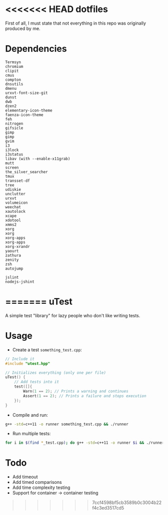 <<<<<<< HEAD
dotfiles
========

First of all, I must state that not everything in this repo was originally produced by me.


Dependencies
============

```
Termsyn
chromium
clipit
cmus
compton
dnsutils
dmenu
urxvt-font-size-git
dunst
dwb
dzen2
elementary-icon-theme
faenza-icon-theme
feh
nitrogen
gifsicle
gimp
gimp
gvim
i3
i3lock
i3status
libav (with --enable-x11grab)
mutt
screen
the_silver_searcher
tmux
transset-df
tree
udiskie
unclutter
urxvt
volumeicon
weechat
xautolock
xcape
xdotool
xmms2
xorg
xorg
xorg-apps
xorg-apps
xorg-xrandr
yaourt
zathura
zenity
zsh
autojump
```

```
jslint
nodejs-jshint
```
=======
uTest
=====

A simple test "library" for lazy people who don't like writing tests.

# Usage
- Create a test `something_test.cpp`:
```cpp
// Include it
#include "utest.hpp"

// Initializes everything (only one per file)
uTest() {
    // Add tests into it
    test([]{
        Warn(1 == 2); // Prints a warning and continues
        Assert(1 == 2); // Prints a failure and stops execution
    });
}
```
- Compile and run:
```bash
g++ -std=c++11 -o runner something_test.cpp && ./runner
```
- Run multiple tests:
```bash
for i in $(find *_test.cpp); do g++ -std=c++11 -o runner $i && ./runner; done
```

# Todo
- Add timeout
- Add timed comparisons
- Add time complexity testing
- Support for container -> container testing
>>>>>>> 7ccf4598bf5cb3589b0c3004b22f4c3ed3517cd5
